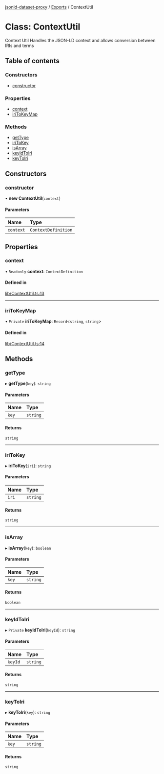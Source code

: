 [jsonld-dataset-proxy](../README.md) / [Exports](../modules.md) / ContextUtil

# Class: ContextUtil

Context Util
Handles the JSON-LD context and allows conversion between IRIs and terms

## Table of contents

### Constructors

- [constructor](ContextUtil.md#constructor)

### Properties

- [context](ContextUtil.md#context)
- [iriToKeyMap](ContextUtil.md#iritokeymap)

### Methods

- [getType](ContextUtil.md#gettype)
- [iriToKey](ContextUtil.md#iritokey)
- [isArray](ContextUtil.md#isarray)
- [keyIdToIri](ContextUtil.md#keyidtoiri)
- [keyToIri](ContextUtil.md#keytoiri)

## Constructors

### constructor

• **new ContextUtil**(`context`)

#### Parameters

| Name | Type |
| :------ | :------ |
| `context` | `ContextDefinition` |

## Properties

### context

• `Readonly` **context**: `ContextDefinition`

#### Defined in

[lib/ContextUtil.ts:13](https://github.com/o-development/jsonld-dataset-proxy/blob/0a2498d/lib/ContextUtil.ts#L13)

___

### iriToKeyMap

• `Private` **iriToKeyMap**: `Record`<`string`, `string`\>

#### Defined in

[lib/ContextUtil.ts:14](https://github.com/o-development/jsonld-dataset-proxy/blob/0a2498d/lib/ContextUtil.ts#L14)

## Methods

### getType

▸ **getType**(`key`): `string`

#### Parameters

| Name | Type |
| :------ | :------ |
| `key` | `string` |

#### Returns

`string`

___

### iriToKey

▸ **iriToKey**(`iri`): `string`

#### Parameters

| Name | Type |
| :------ | :------ |
| `iri` | `string` |

#### Returns

`string`

___

### isArray

▸ **isArray**(`key`): `boolean`

#### Parameters

| Name | Type |
| :------ | :------ |
| `key` | `string` |

#### Returns

`boolean`

___

### keyIdToIri

▸ `Private` **keyIdToIri**(`keyId`): `string`

#### Parameters

| Name | Type |
| :------ | :------ |
| `keyId` | `string` |

#### Returns

`string`

___

### keyToIri

▸ **keyToIri**(`key`): `string`

#### Parameters

| Name | Type |
| :------ | :------ |
| `key` | `string` |

#### Returns

`string`
